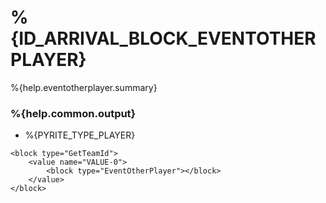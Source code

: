 # %{ID_ARRIVAL_BLOCK_EVENTOTHERPLAYER}

%{help.eventotherplayer.summary}

### %{help.common.output}

-   %{PYRITE_TYPE_PLAYER}

```
<block type="GetTeamId">
    <value name="VALUE-0">
        <block type="EventOtherPlayer"></block>
    </value>
</block>
```